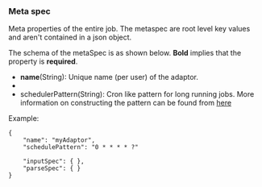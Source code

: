 ### Meta spec
Meta properties of the entire job. The metaspec are root level key values
and aren't contained in a json object.



The schema of the metaSpec is as shown below. **Bold** implies that the property is **required**.  

- **name**(String): Unique name (per user) of the adaptor.
- 
- schedulerPattern(String): Cron like pattern for long running jobs. More information on constructing the pattern can be found from [here](http://www.quartz-scheduler.org/documentation/quartz-2.3.0/tutorials/crontrigger.html)


Example:
``` 
{
    "name": "myAdaptor",
    "schedulePattern": "0 * * * * ?"
    
    "inputSpec": { },
    "parseSpec": { }
}
```

